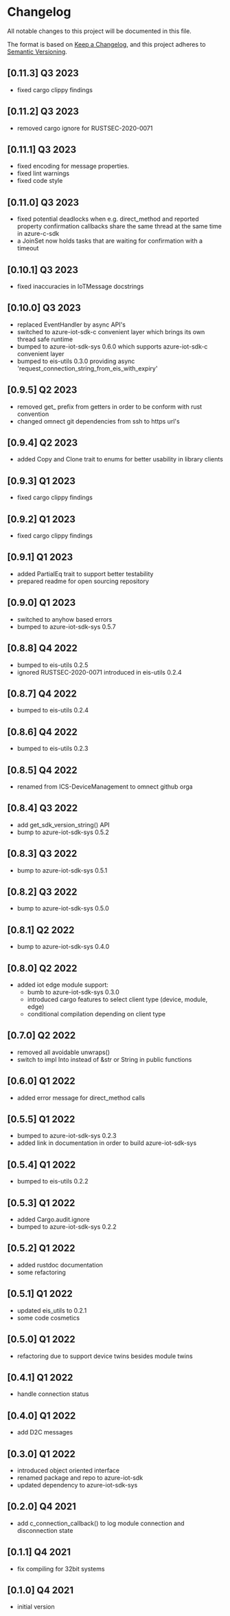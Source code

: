 # Changelog

All notable changes to this project will be documented in this file.

The format is based on [Keep a Changelog](https://keepachangelog.com/en/1.0.0/),
and this project adheres to [Semantic Versioning](https://semver.org/spec/v2.0.0.html).

## [0.11.3] Q3 2023
 - fixed cargo clippy findings

## [0.11.2] Q3 2023
 - removed cargo ignore for RUSTSEC-2020-0071

## [0.11.1] Q3 2023
 - fixed encoding for message properties.
 - fixed lint warnings
 - fixed code style

## [0.11.0] Q3 2023
 - fixed potential deadlocks when e.g. direct_method and reported property confirmation
   callbacks share the same thread at the same time in azure-c-sdk
 - a JoinSet now holds tasks that are waiting for confirmation with a timeout

## [0.10.1] Q3 2023
 - fixed inaccuracies in IoTMessage docstrings

## [0.10.0] Q3 2023
 - replaced EventHandler by async API's
 - switched to azure-iot-sdk-c convenient layer which brings its own thread safe runtime
 - bumped to azure-iot-sdk-sys 0.6.0 which supports azure-iot-sdk-c convenient layer
 - bumped to eis-utils 0.3.0 providing async 'request_connection_string_from_eis_with_expiry'

## [0.9.5] Q2 2023
 - removed get_ prefix from getters in order to be conform with rust convention
 - changed omnect git dependencies from ssh to https url's

## [0.9.4] Q2 2023
 - added Copy and Clone trait to enums for better usability in library clients

## [0.9.3] Q1 2023
 - fixed cargo clippy findings

## [0.9.2] Q1 2023
 - fixed cargo clippy findings

## [0.9.1] Q1 2023
 - added PartialEq trait to support better testability
 - prepared readme for open sourcing repository

## [0.9.0] Q1 2023
 - switched to anyhow based errors
 - bumped to azure-iot-sdk-sys 0.5.7

## [0.8.8] Q4 2022
 - bumped to eis-utils 0.2.5
 - ignored RUSTSEC-2020-0071 introduced in eis-utils 0.2.4

## [0.8.7] Q4 2022
 - bumped to eis-utils 0.2.4

## [0.8.6] Q4 2022
 - bumped to eis-utils 0.2.3

## [0.8.5] Q4 2022
 - renamed from ICS-DeviceManagement to omnect github orga

## [0.8.4] Q3 2022
 - add get_sdk_version_string() API
 - bump to azure-iot-sdk-sys 0.5.2

## [0.8.3] Q3 2022
 - bump to azure-iot-sdk-sys 0.5.1

## [0.8.2] Q3 2022
 - bump to azure-iot-sdk-sys 0.5.0

## [0.8.1] Q2 2022
 - bump to azure-iot-sdk-sys 0.4.0

## [0.8.0] Q2 2022
 - added iot edge module support:
   - bumb to azure-iot-sdk-sys 0.3.0
   - introduced cargo features to select client type (device, module, edge)
   - conditional compilation depending on client type

## [0.7.0] Q2 2022
 - removed all avoidable unwraps()
 - switch to impl Into<String> instead of &str or String in public functions

## [0.6.0] Q1 2022
 - added error message for direct_method calls

## [0.5.5] Q1 2022
 - bumped to azure-iot-sdk-sys 0.2.3
 - added link in documentation in order to build azure-iot-sdk-sys

## [0.5.4] Q1 2022
 - bumped to eis-utils 0.2.2

## [0.5.3] Q1 2022
 - added Cargo.audit.ignore
 - bumped to azure-iot-sdk-sys 0.2.2

## [0.5.2] Q1 2022
 - added rustdoc documentation
 - some refactoring

## [0.5.1] Q1 2022
 - updated eis_utils to 0.2.1
 - some code cosmetics

## [0.5.0] Q1 2022
 - refactoring due to support device twins besides module twins

## [0.4.1] Q1 2022
 - handle connection status

## [0.4.0] Q1 2022
 - add D2C messages

## [0.3.0] Q1 2022
 - introduced object oriented interface
 - renamed package and repo to azure-iot-sdk
 - updated dependency to azure-iot-sdk-sys

## [0.2.0] Q4 2021
 - add c_connection_callback() to log module connection and disconnection state

## [0.1.1] Q4 2021
 - fix compiling for 32bit systems

## [0.1.0] Q4 2021
 - initial version
